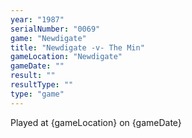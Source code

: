 ```yaml
---
year: "1987"
serialNumber: "0069" 
game: "Newdigate"
title: "Newdigate -v- The Min"
gameLocation: "Newdigate"
gameDate: ""
result: ""
resultType: ""
type: "game"
---
```


Played at {gameLocation} on {gameDate} 